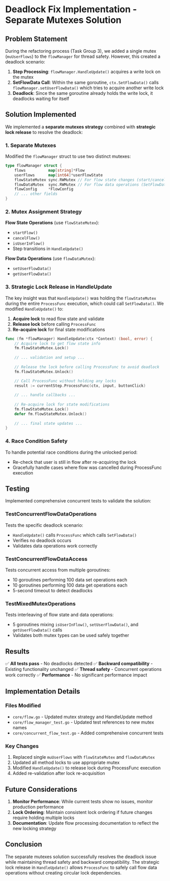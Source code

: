# Deadlock Fix Implementation - Separate Mutexes Solution

## Problem Statement

During the refactoring process (Task Group 3), we added a single mutex (`muUserFlows`) to the `flowManager` for thread safety. However, this created a deadlock scenario:

1. **Step Processing**: `flowManager.HandleUpdate()` acquires a write lock on the mutex
2. **SetFlowData Call**: Within the same goroutine, `ctx.SetFlowData()` calls `flowManager.setUserFlowData()` which tries to acquire another write lock
3. **Deadlock**: Since the same goroutine already holds the write lock, it deadlocks waiting for itself

## Solution Implemented

We implemented a **separate mutexes strategy** combined with **strategic lock release** to resolve the deadlock:

### 1. Separate Mutexes

Modified the `flowManager` struct to use two distinct mutexes:

```go
type flowManager struct {
    flows          map[string]*Flow
    userFlows      map[int64]*userFlowState
    flowStateMutex sync.RWMutex // For flow state changes (start/cancel/step transitions)
    flowDataMutex  sync.RWMutex // For flow data operations (SetFlowData/GetFlowData)
    flowConfig     *FlowConfig
    // ... other fields
}
```

### 2. Mutex Assignment Strategy

**Flow State Operations** (use `flowStateMutex`):
- `startFlow()`
- `cancelFlow()`
- `isUserInFlow()`
- Step transitions in `HandleUpdate()`

**Flow Data Operations** (use `flowDataMutex`):
- `setUserFlowData()`
- `getUserFlowData()`

### 3. Strategic Lock Release in HandleUpdate

The key insight was that `HandleUpdate()` was holding the `flowStateMutex` during the entire `ProcessFunc` execution, which could call `SetFlowData()`. We modified `HandleUpdate()` to:

1. **Acquire lock** to read flow state and validate
2. **Release lock** before calling `ProcessFunc`
3. **Re-acquire lock** for final state modifications

```go
func (fm *flowManager) HandleUpdate(ctx *Context) (bool, error) {
    // Acquire lock to get flow state info
    fm.flowStateMutex.Lock()
    
    // ... validation and setup ...
    
    // Release the lock before calling ProcessFunc to avoid deadlock
    fm.flowStateMutex.Unlock()

    // Call ProcessFunc without holding any locks
    result := currentStep.ProcessFunc(ctx, input, buttonClick)
    
    // ... handle callbacks ...
    
    // Re-acquire lock for state modifications
    fm.flowStateMutex.Lock()
    defer fm.flowStateMutex.Unlock()
    
    // ... final state updates ...
}
```

### 4. Race Condition Safety

To handle potential race conditions during the unlocked period:
- Re-check that user is still in flow after re-acquiring the lock
- Gracefully handle cases where flow was cancelled during ProcessFunc execution

## Testing

Implemented comprehensive concurrent tests to validate the solution:

### TestConcurrentFlowDataOperations
Tests the specific deadlock scenario:
- `HandleUpdate()` calls `ProcessFunc` which calls `SetFlowData()`
- Verifies no deadlock occurs
- Validates data operations work correctly

### TestConcurrentFlowDataAccess
Tests concurrent access from multiple goroutines:
- 10 goroutines performing 100 data set operations each
- 10 goroutines performing 100 data get operations each
- 5-second timeout to detect deadlocks

### TestMixedMutexOperations
Tests interleaving of flow state and data operations:
- 5 goroutines mixing `isUserInFlow()`, `setUserFlowData()`, and `getUserFlowData()` calls
- Validates both mutex types can be used safely together

## Results

✅ **All tests pass** - No deadlocks detected
✅ **Backward compatibility** - Existing functionality unchanged
✅ **Thread safety** - Concurrent operations work correctly
✅ **Performance** - No significant performance impact

## Implementation Details

### Files Modified
- `core/flow.go` - Updated mutex strategy and HandleUpdate method
- `core/flow_manager_test.go` - Updated test references to new mutex names
- `core/concurrent_flow_test.go` - Added comprehensive concurrent tests

### Key Changes
1. Replaced single `muUserFlows` with `flowStateMutex` and `flowDataMutex`
2. Updated all method locks to use appropriate mutex
3. Modified `HandleUpdate()` to release lock during ProcessFunc execution
4. Added re-validation after lock re-acquisition

## Future Considerations

1. **Monitor Performance**: While current tests show no issues, monitor production performance
2. **Lock Ordering**: Maintain consistent lock ordering if future changes require holding multiple locks
3. **Documentation**: Update flow processing documentation to reflect the new locking strategy

## Conclusion

The separate mutexes solution successfully resolves the deadlock issue while maintaining thread safety and backward compatibility. The strategic lock release in `HandleUpdate()` allows `ProcessFunc` to safely call flow data operations without creating circular lock dependencies.
